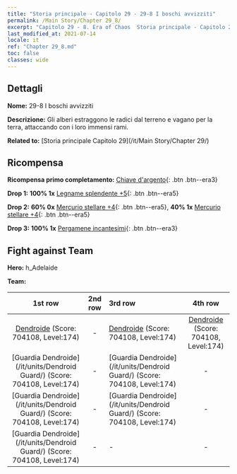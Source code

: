 ```yaml
---
title: "Storia principale - Capitolo 29 - 29-8 I boschi avvizziti"
permalink: /Main Story/Chapter 29_8/
excerpt: "Capitolo 29 - 8. Era of Chaos  Storia principale - Capitolo 29_8. 29-8 I boschi avvizziti"
last_modified_at: 2021-07-14
locale: it
ref: "Chapter 29_8.md"
toc: false
classes: wide
---
```


## Dettagli

 **Nome:** 29-8 I boschi avvizziti

 **Descrizione:** Gli alberi estraggono le radici dal terreno e vagano per la terra, attaccando con i loro immensi rami.

 **Related to:** [Storia principale Capitolo 29](/it/Main Story/Chapter 29/)

## Ricompensa

 **Ricompensa primo completamento:** [Chiave d'argento](/ItemsIT/con_693/){: .btn .btn--era3}

 **Drop 1:** **100% 1x** [Legname splendente +5](/ItemsIT/mat_97/){: .btn .btn--era5}

 **Drop 2:** **60% 0x** [Mercurio stellare +4](/ItemsIT/mat_91/){: .btn .btn--era5}, **40% 1x** [Mercurio stellare +4](/ItemsIT/mat_91/){: .btn .btn--era5}

 **Drop 3:** **100% 1x** [Pergamene incantesimi](/ItemsIT/con_694/){: .btn .btn--era3}


## Fight against Team
 **Hero:** h_Adelaide

 **Team:**


  | 1st row | 2nd row | 3rd row | 4th row |
  |:----:|:----:|:----|:----:|
  | [Dendroide](/it/units/Treant/) (Score: 704108, Level:174)  | - | [Dendroide](/it/units/Treant/) (Score: 704108, Level:174)  | [Dendroide](/it/units/Treant/) (Score: 704108, Level:174)  |
  | [Guardia Dendroide](/it/units/Dendroid Guard/) (Score: 704108, Level:174)  | - | [Guardia Dendroide](/it/units/Dendroid Guard/) (Score: 704108, Level:174)  | - |
  | [Guardia Dendroide](/it/units/Dendroid Guard/) (Score: 704108, Level:174)  | - | [Guardia Dendroide](/it/units/Dendroid Guard/) (Score: 704108, Level:174)  | - |
  | [Guardia Dendroide](/it/units/Dendroid Guard/) (Score: 704108, Level:174)  | - | - | - |


